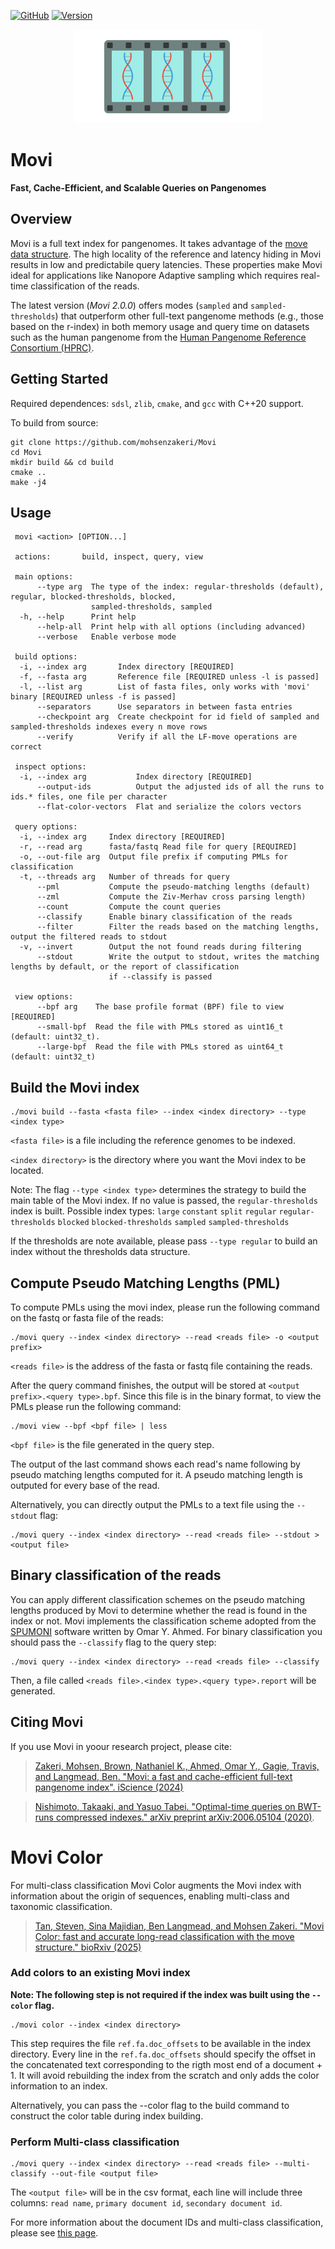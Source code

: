 <!-- badges: start -->
[![GitHub](https://img.shields.io/github/license/mohsenzakeri/movi?color=green)](https://github.com/mohsenzakeri/movi)
[![Version](https://img.shields.io/badge/version-2.0.0-blue.svg)](https://shields.io/)

<!-- badges: end -->

<p align="center">
<img src="logo.svg" alt="DNA Film Strip" width="300">
</p>

# Movi

**Fast, Cache-Efficient, and Scalable Queries on Pangenomes**

## Overview 
Movi is a full text index for pangenomes. It takes advantage of the [move data structure](https://arxiv.org/abs/2006.05104). The high locality of the reference and latency hiding in Movi results in low and predictabile query latencies. These properties make Movi ideal for applications like Nanopore Adaptive sampling which requires real-time classification of the reads.

The latest version (*Movi 2.0.0*) offers modes (`sampled` and `sampled-thresholds`) that outperform other full-text pangenome methods (e.g., those based on the r-index) in both memory usage and query time on datasets such as the human pangenome from the [Human Pangenome Reference Consortium (HPRC)](https://humanpangenome.org/hprc-data-release-2/).

## Getting Started

Required dependences: `sdsl`, `zlib`, `cmake`, and `gcc` with C++20 support.

To build from source:
```
git clone https://github.com/mohsenzakeri/Movi
cd Movi
mkdir build && cd build
cmake ..
make -j4
```

## Usage
```
 movi <action> [OPTION...]

 actions:       build, inspect, query, view

 main options:
      --type arg  The type of the index: regular-thresholds (default), regular, blocked-thresholds, blocked,
                  sampled-thresholds, sampled
  -h, --help      Print help
      --help-all  Print help with all options (including advanced)
      --verbose   Enable verbose mode

 build options:
  -i, --index arg       Index directory [REQUIRED]
  -f, --fasta arg       Reference file [REQUIRED unless -l is passed]
  -l, --list arg        List of fasta files, only works with 'movi' binary [REQUIRED unless -f is passed]
      --separators      Use separators in between fasta entries
      --checkpoint arg  Create checkpoint for id field of sampled and sampled-thresholds indexes every n move rows
      --verify          Verify if all the LF-move operations are correct

 inspect options:
  -i, --index arg           Index directory [REQUIRED]
      --output-ids          Output the adjusted ids of all the runs to ids.* files, one file per character
      --flat-color-vectors  Flat and serialize the colors vectors

 query options:
  -i, --index arg     Index directory [REQUIRED]
  -r, --read arg      fasta/fastq Read file for query [REQUIRED]
  -o, --out-file arg  Output file prefix if computing PMLs for classification
  -t, --threads arg   Number of threads for query
      --pml           Compute the pseudo-matching lengths (default)
      --zml           Compute the Ziv-Merhav cross parsing length)
      --count         Compute the count queries
      --classify      Enable binary classification of the reads
      --filter        Filter the reads based on the matching lengths, output the filtered reads to stdout
  -v, --invert        Output the not found reads during filtering
      --stdout        Write the output to stdout, writes the matching lengths by default, or the report of classification
                      if --classify is passed

 view options:
      --bpf arg    The base profile format (BPF) file to view [REQUIRED]
      --small-bpf  Read the file with PMLs stored as uint16_t (default: uint32_t).
      --large-bpf  Read the file with PMLs stored as uint64_t (default: uint32_t)
```

## Build the Movi index

```
./movi build --fasta <fasta file> --index <index directory> --type <index type>
```

`<fasta file>` is a file including the reference genomes to be indexed.

`<index directory>` is the directory where you want the Movi index to be located.

Note: The flag `--type <index type>` determines the strategy to build the main table of the Movi index. If no value is passed, the `regular-thresholds` index is built.
Possible index types: `large` `constant` `split` `regular` `regular-thresholds` `blocked` `blocked-thresholds` `sampled` `sampled-thresholds`

If the thresholds are note available, please pass `--type regular` to build an index without the thresholds data structure.

## Compute Pseudo Matching Lengths (PML)

To compute PMLs using the movi index, please run the following command on the fastq or fasta file of the reads:
```
./movi query --index <index directory> --read <reads file> -o <output prefix>
```

`<reads file>` is the address of the fasta or fastq file containing the reads.

After the query command finishes, the output will be stored at `<output prefix>.<query type>.bpf`. Since this file is in the binary format, to view the PMLs please run the following command:
```
./movi view --bpf <bpf file> | less
```
`<bpf file>` is the file generated in the query step.

The output of the last command shows each read's name following by pseudo matching lengths computed for it. A pseudo matching length is outputed for every base of the read.

Alternatively, you can directly output the PMLs to a text file using the `--stdout` flag:
```
./movi query --index <index directory> --read <reads file> --stdout > <output file>
```
## Binary classification of the reads

You can apply different classification schemes on the pseudo matching lengths produced by Movi to determine whether the read is found in the index or not.
Movi implements the classification scheme adopted from the [SPUMONI](https://github.com/oma219/spumoni/tree/main) software written by Omar Y. Ahmed.
For binary classification you should pass the `--classify` flag to the query step:
```
./movi query --index <index directory> --read <reads file> --classify
```
Then, a file called `<reads file>.<index type>.<query type>.report` will be generated.

## Citing Movi
If you use  Movi in yoour research project, please cite:

>[Zakeri, Mohsen, Brown, Nathaniel K., Ahmed, Omar Y., Gagie, Travis, and Langmead, Ben. "Movi: a fast and cache-efficient full-text pangenome index". iScience (2024)](https://www.cell.com/iscience/fulltext/S2589-0042(24)02691-9)

>[Nishimoto, Takaaki, and Yasuo Tabei. "Optimal-time queries on BWT-runs compressed indexes." arXiv preprint arXiv:2006.05104 (2020)](https://arxiv.org/abs/2006.05104).


# Movi Color
For multi-class classification Movi Color augments the Movi index with information about the origin of sequences, enabling multi-class and taxonomic classification.

>[Tan, Steven, Sina Majidian, Ben Langmead, and Mohsen Zakeri. "Movi Color: fast and accurate long-read classification with the move structure." bioRxiv (2025)](https://www.biorxiv.org/content/10.1101/2025.05.22.655637v1.abstract)
### Add colors to an existing Movi index

**Note: The following step is not required if the index was built using the `--color` flag.**

```
./movi color --index <index directory>
```
This step requires the file `ref.fa.doc_offsets` to be available in the index directory. Every line in the `ref.fa.doc_offsets` should specify the offset in the concatenated text corresponding to the rigth most end of a document + 1.
It will avoid rebuilding the index from the scratch and only adds the color information to an index.

Alternatively, you can pass the --color flag to the build command to construct the color table during index building.

### Perform Multi-class classification
```
./movi query --index <index directory> --read <reads file> --multi-classify --out-file <output file>
```

The `<output file>` will be in the csv format, each line will include three columns: `read name`, `primary document id`, `secondary document id`. 

For more information about the document IDs and multi-class classification, please see [this page](https://github.com/mohsenzakeri/Movi/wiki/Multi%E2%80%90class-classification-with-Movi-Color).
